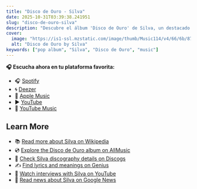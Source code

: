 ```yaml
---
title: "Disco de Ouro - Silva"
date: 2025-10-31T03:39:38.241951
slug: "disco-de-ouro-silva"
description: "Descubre el álbum 'Disco de Ouro' de Silva, un destacado de la música pop."
cover:
  image: "https://is1-ssl.mzstatic.com/image/thumb/Music114/v4/66/6b/87/666b87f6-33c8-ad47-7b07-ed5c11057965/06UMGIM02326.rgb.jpg/500x500bb.jpg"
  alt: "Disco de Ouro by Silva"
keywords: ["pop album", "Silva", "Disco de Ouro", "music"]
---
```






**🎧 Escucha ahora en tu plataforma favorita:**

- 🎧 [Spotify](https://open.spotify.com/search/Disco%20de%20Ouro%20Silva)
- 🌀 [Deezer](https://www.deezer.com/search/Disco%20de%20Ouro%20Silva)
- 🍎 [Apple Music](https://music.apple.com/search?term=Disco%20de%20Ouro%20Silva)
- ▶️ [YouTube](https://www.youtube.com/results?search_query=Disco%20de%20Ouro%20Silva)
- 🎵 [YouTube Music](https://music.youtube.com/search?q=Disco%20de%20Ouro%20Silva)

## Learn More

- 📚 [Read more about Silva on Wikipedia](https://en.wikipedia.org/wiki/Silva)
- 💿 [Explore the Disco de Ouro album on AllMusic](https://www.allmusic.com/search/albums/Disco+de+Ouro)
- 📀 [Check Silva discography details on Discogs](https://www.discogs.com/search/?q=Disco+de+Ouro+Silva&type=all)
- ✍️ [Find lyrics and meanings on Genius](https://genius.com/search?q=Disco+de+Ouro%20Silva)
- 🎤 [Watch interviews with Silva on YouTube](https://www.youtube.com/results?search_query=Silva+interview)
- 📰 [Read news about Silva on Google News](https://news.google.com/search?q=Silva)